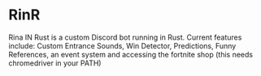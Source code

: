 # RinR

Rina IN Rust is a custom Discord bot running in Rust.
Current features include: Custom Entrance Sounds, Win Detector, Predictions, Funny References, an event system and accessing the fortnite shop (this needs chromedriver in your PATH)